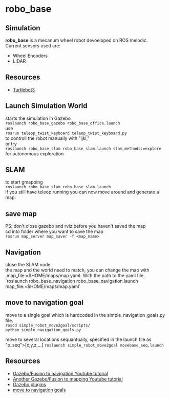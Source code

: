 # robo_base

## Simulation

**robo_base** is a mecanum wheel robot devoeloped on ROS melodic.  
Current sensors used are:
- Wheel Encoders
- LIDAR

## Resources
- [Turtlebot3](https://emanual.robotis.com/docs/en/platform/turtlebot3/simulation/)
## Launch Simulation World
starts the simulation in Gazebo  
`roslaunch robo_base_gazebo robo_base_office.launch`   
use  
`rosrun teleop_twist_keyboard teleop_twist_keyboard.py`  
to controll the robot manually with "ijkl,"  
or try  
`roslaunch robo_base_slam robo_base_slam.launch slam_methods:=explore`  
for autonomous exploration

## SLAM 
to start gmapping  
`roslaunch robo_base_slam robo_base_slam.launch`  
if you still have teleop running you can now move around and generate a map.

## save map
PS: don't close gazebo and rviz before you haven't saved the map  
cd into folder where you want to save the map  
`rosrun map_server map_saver -f <map_name>`

## Navigation
close the SLAM node.  
the map and the world need to match, you can change the map with ,map_file:=$HOME/maps/map.yaml. With the path to the yaml file.  
`roslaunch robo_base_navigation robo_base_navigation.launch map_file:=$HOME/maps/map.yaml` 




## move to navigation goal
move to a single goal which is hardcoded in the simple_navigation_goals.py file.   
`roscd simple_robot_move2goal/scripts/`  
`python simple_navigation_goals.py`  
  
move to several locations sequantually, specified in the launch file as "p_seq">[x,y,z,...]
`roslaunch simple_robot_move2goal movebase_seq.launch`

## Resources
- [Gazebo/Fusion to navigation Youtube tutorial](https://www.youtube.com/watch?v=o7w7yv-Nros&list=PLFnCFnTZNyU8-omA_VFztWfeFn2gCyY4_)
- [Another Gazebo/Fusion to mapping Youtube tutorial](https://www.youtube.com/watch?v=cQh0gNfb6ro&list=PLXM8kq-f3YucvPdqchLU22WfUfjKCIqlO_)
- [Gazebo plugins](http://gazebosim.org/tutorials?tut=ros_gzplugins_)
- [move to navigation goals](https://hotblackrobotics.github.io/en/blog/2018/01/29/seq-goals-py/_)